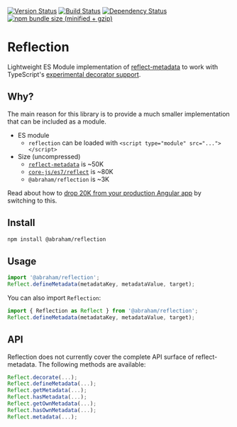 [![Version Status](https://img.shields.io/npm/v/@abraham/reflection.svg?style=flat&label=version&colorB=4bc524)](https://npmjs.com/package/@abraham/reflection)
[![Build Status](https://img.shields.io/travis/abraham/reflection.svg?style=flat)](https://travis-ci.org/abraham/reflection)
[![Dependency Status](https://david-dm.org/abraham/reflection.svg?style=flat)](https://david-dm.org/abraham/reflection)
[![npm bundle size (minified + gzip)](https://img.shields.io/bundlephobia/minzip/@abraham/reflection.svg?style=flat&colorB=4bc524)](https://bundlephobia.com/result?p=@abraham/reflection)


Reflection
====

Lightweight ES Module implementation of [reflect-metadata](https://github.com/rbuckton/reflect-metadata/) to work with TypeScript's [experimental decorator support](https://www.typescriptlang.org/docs/handbook/decorators.html).

Why?
----

The main reason for this library is to provide a much smaller implementation that can be included as a module.

- ES module
  - `reflection` can be loaded with `<script type="module" src="..."></script>`
- Size (uncompressed)
  - [`reflect-metadata`](https://github.com/rbuckton/reflect-metadata) is ~50K
  - [`core-js/es7/reflect`](https://github.com/zloirock/core-js) is ~80K
  - `@abraham/reflection` is ~3K

Read about how to [drop 20K from your production Angular app](https://bendyworks.com/blog/drop-20k-from-your-production-angular-app) by switching to this.

Install
----

```sh
npm install @abraham/reflection
```

Usage
-----

```ts
import '@abraham/reflection';
Reflect.defineMetadata(metadataKey, metadataValue, target);
```

You can also import `Reflection`:

```ts
import { Reflection as Reflect } from '@abraham/reflection';
Reflect.defineMetadata(metadataKey, metadataValue, target);
```

API
----

Reflection does not currently cover the complete API surface of reflect-metadata. The following methods are available:

```ts
Reflect.decorate(...);
Reflect.defineMetadata(...);
Reflect.getMetadata(...);
Reflect.hasMetadata(...);
Reflect.getOwnMetadata(...);
Reflect.hasOwnMetadata(...);
Reflect.metadata(...);
```
